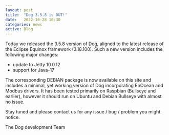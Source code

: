 ```yaml
---
layout: post
title:  "Dog 3.5.8 is OUT!"
date:   2022-10-28 16:30
categories: news
active: Blog
---
```

Today we released the 3.5.8 version of Dog, aligned to the latest release of the Eclipse Equinox framework (3.18.100).
Such a new version includes the following major changes:

* update to Jetty 10.0.12 
* support for Java-17

The corresponding DEBIAN package is now available on this site and includes a minimal, 
yet working version of Dog incorporating EnOcean and Modbus drivers. 
It has been tested primarily on Raspbian (Bullseye and earlier), 
however it should run on Ubuntu and Debian Bullseye with almost no issue.

Stay tuned and please contact us for any issue / bug / problem you might notice. 

The Dog development Team

